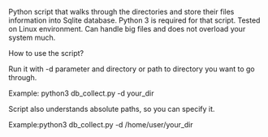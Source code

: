 Python script that walks through the directories and store their files information into Sqlite database.
Python 3 is required for that script. Tested on Linux environment. Can handle big files and does not overload your system much.

How to use the script?

Run it with -d parameter and directory or path to directory you want to go through.

Example:
python3 db_collect.py -d your_dir

Script also understands absolute paths, so you can specify it.

Example:python3 db_collect.py -d /home/user/your_dir
